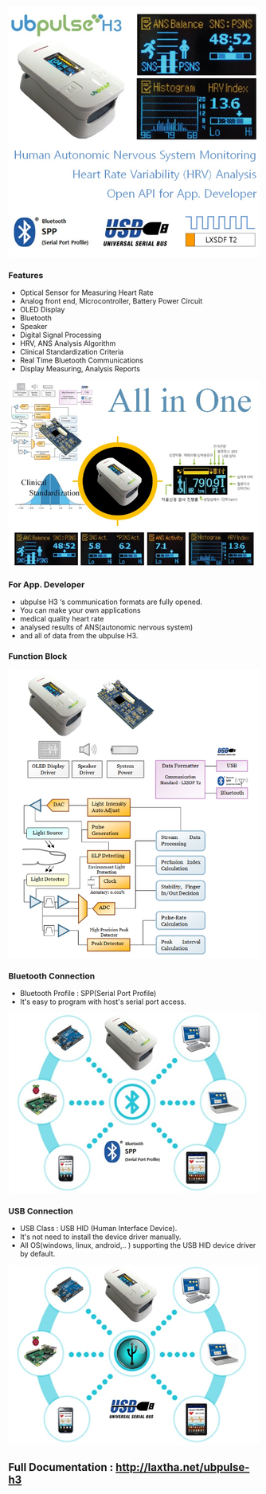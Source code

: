 
![ubpulse H3](images/VISD-53M1_Featured_Full_ubpulse-H3_780x780.jpg)
### Features 
- Optical Sensor for Measuring Heart Rate
- Analog front end, Microcontroller, Battery Power Circuit
- OLED Display
- Bluetooth
- Speaker
- Digital Signal Processing
- HRV, ANS Analysis Algorithm
- Clinical Standardization Criteria
- Real Time Bluetooth Communications
- Display Measuring, Analysis Reports

![All in Onen](images/VISD-54_All-in-One_ubpulse-H3_780x580.jpg)

### For App. Developer 
- ubpulse H3 ‘s communication formats are fully opened.
- You can make your own applications  
- medical quality heart rate
- analysed results of ANS(autonomic nervous system)
- and all of data from the ubpulse H3.

### Function Block
![Function Block](images/VISD-55_Function_Block_ubpulse_780x890.png)

### Bluetooth Connection
- Bluetooth Profile : SPP(Serial Port Profile)
- It's easy to program with host's serial port access. 

![Bluetooth](images/VISD-56_bluetooth_ubpulse_780x560.jpg)

### USB Connection
- USB Class : USB HID (Human Interface Device).
- It's not need to install the device driver manually. 
- All OS(windows, linux, android,.. ) supporting the USB HID device driver by default.

![USB](images/VISD-57_USB_ubpulse_780x560.jpg)

## Full Documentation : http://laxtha.net/ubpulse-h3
